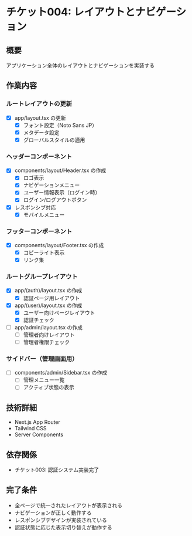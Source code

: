 # チケット004: レイアウトとナビゲーション

## 概要
アプリケーション全体のレイアウトとナビゲーションを実装する

## 作業内容

### ルートレイアウトの更新
- [x] app/layout.tsx の更新
  - [x] フォント設定（Noto Sans JP）
  - [x] メタデータ設定
  - [x] グローバルスタイルの適用

### ヘッダーコンポーネント
- [x] components/layout/Header.tsx の作成
  - [x] ロゴ表示
  - [x] ナビゲーションメニュー
  - [x] ユーザー情報表示（ログイン時）
  - [x] ログイン/ログアウトボタン
- [x] レスポンシブ対応
  - [x] モバイルメニュー

### フッターコンポーネント
- [x] components/layout/Footer.tsx の作成
  - [x] コピーライト表示
  - [x] リンク集

### ルートグループレイアウト
- [x] app/(auth)/layout.tsx の作成
  - [x] 認証ページ用レイアウト
- [x] app/(user)/layout.tsx の作成
  - [x] ユーザー向けページレイアウト
  - [x] 認証チェック
- [ ] app/admin/layout.tsx の作成
  - [ ] 管理者向けレイアウト
  - [ ] 管理者権限チェック

### サイドバー（管理画面用）
- [ ] components/admin/Sidebar.tsx の作成
  - [ ] 管理メニュー一覧
  - [ ] アクティブ状態の表示

## 技術詳細
- Next.js App Router
- Tailwind CSS
- Server Components

## 依存関係
- チケット003: 認証システム実装完了

## 完了条件
- 全ページで統一されたレイアウトが表示される
- ナビゲーションが正しく動作する
- レスポンシブデザインが実装されている
- 認証状態に応じた表示切り替えが動作する